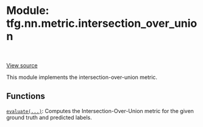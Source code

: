 <div itemscope itemtype="http://developers.google.com/ReferenceObject">
<meta itemprop="name" content="tfg.nn.metric.intersection_over_union" />
<meta itemprop="path" content="Stable" />
</div>

# Module: tfg.nn.metric.intersection_over_union

<!-- Insert buttons and diff -->

<table class="tfo-notebook-buttons tfo-api" align="left">
</table>

<a target="_blank" href="https://github.com/tensorflow/graphics/blob/master/tensorflow_graphics/nn/metric/intersection_over_union.py">View source</a>



This module implements the intersection-over-union metric.



## Functions

[`evaluate(...)`](../../../tfg/nn/metric/intersection_over_union/evaluate.md): Computes the Intersection-Over-Union metric for the given ground truth and predicted labels.

